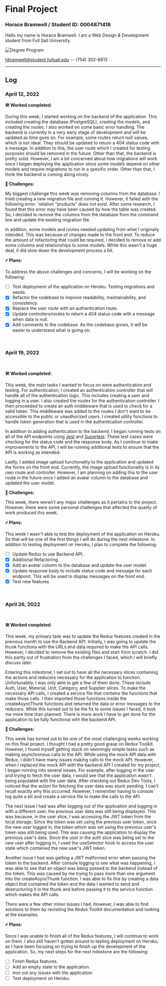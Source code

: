# Final Project

### Horace Bramwell / Student ID: 0004871418

Hello my name is Horace Bramwell. I am a Web Design & Development student from Full Sail University.

![Degree Program](https://img.shields.io/badge/degree-web%20design%20%26%20development-blue.svg)&nbsp;

hbramwell@student.fullsail.edu -- (754) 302-8813

---

## Log

### April 12, 2022

**🛠 Worked completed:**

During this week, I started working on the backend of the application. This included creating the database (PostgreSQL), creating the models, and creating the routes. I also worked on some basic error handling. The backend is currently in a very early stage of development and will be updated as time goes on. For example, some routes return null values, which is not ideal. They should be updated to return a 404 status code with a message. In addition to this, the user route which I created for testing purposes should be removed in the future. Other than that, the backend is pretty solid. However, I am a bit concerned about how migrations will work once I began deploying the application since some models depend on other models and require migrations to run in a specific order. Other than that, I think the backend is coming along nicely.

**🛑 Challenges:**

My biggest challenge this week was removing columns from the database. I tried creating a new migration file and running it. However, it failed with the following error: 'relation "products" does not exist. After some research, I found that this error may have been caused by how the table was created. So, I decided to remove the columns from the database from the command line and update the existing migration file.

In addition, some models and routes needed updating from what I originally intended. This was because of changes made to the front end. To reduce the amount of refactoring that could be required, I decided to remove or add some columns and relationships to some models. While this wasn't a huge deal, it did slow down the development process a bit.

**⚡️ Plans:**

To address the above challenges and concerns, I will be working on the following:

- [ ] Test deployment of the application on Heroku. Testing migrations and seeds.
- [x] Refactor the codebase to improve readability, maintainability, and consistency.
- [x] Replace the user route with an authentication route.
- [x] Update controllers/routes to return a 404 status code with a message when data is null.
- [x] Add comments to the codebase. As the codebase grows, it will be easier to understand what is going on.

<br>

### April 19, 2022

<br>

**🛠 Worked completed:**

This week, the main tasks I wanted to focus on were authentication and testing. For authentication, I created an authentication controller that will handle all of the authentication logic. This includes creating a user and logging in a user. I also created the routes for the authentication controller. I then proceeded to create an auth middleware that is used to check for a valid token. This middleware was added to the routes I don't want to be accessible to the public or unauthorized users. I created utility functions to handle token generation that is used in the authentication controller.

In addition to adding authentication to the backend, I began running tests on all of the API endpoints using [Jest](https://jestjs.io/) and [Supertest](https://www.npmjs.com/package/supertest). These test cases were checking for the status code and the response body. As I continue to make improvements to the API, I will be running additional tests to ensure that the API is working as intended.

Lastly, I added image upload functionality to the application and updated the forms on the front end. Currently, the image upload functionality is in its own route and controller. However, I am planning on adding this to the user route in the future once I added an avatar column to the database and updated the user model.

**🛑 Challenges:**

This week, there weren't any major challenges as it pertains to the project. However, there were some personal challenges that affected the quality of work produced this week.

**⚡️ Plans:**

This week I wasn't able to test the deployment of the application on Heroku. So that will be one of the first things I will do during the next milestone. In addition to testing deployment on Heroku, I plan to complete the following:

- [ ] Update Redux to use Backend API.
- [x] Additional Refactoring.
- [x] Add an avatar column to the database and update the user model.
- [x] Update response body to include status code and message for each endpoint. This will be used to display messages on the front end.
- [x] Test new features.

<br>

### April 26, 2022

<br>

**🛠 Worked completed:**

This week, my primary task was to update the Redux features created in the previous month to use the Backend API. Initially, I was going to update the thunk functions with the URLs and data required to make the API calls. However, I decided to remove the existing files and start from scratch. I did this partly out of frustration from the challenges I faced, which I will briefly discuss later.

Entering this milestone, I set out to have all the necessary slices containing the actions and reducers necessary for the application to function. Unfortunately, I was only able to get a few of them done. These include Auth, User, Material, Unit, Category, and Supplier slices. To make the necessary API calls, I created a service file that contains the functions that make those calls. I then imported those functions inside the createAsyncThunk functions and returned the data or error messages to the reducers. While this turned out to be the fix to some issues I faced, it took me more time than planned. There is more work I have to get done for the application to be fully functional with the backend API.

**🛑 Challenges:**

This week has turned out to be one of the most challenging weeks working on this final project. I thought I had a pretty good grasp on Redux Toolkit. However, I found myself getting stuck on seemingly simple tasks such as making asynchronous calls to the API. While using the mock API data with Redux, I didn't have many issues making calls to the mock API. However, when I replaced the mock API with the backend API I created for my project, I began running into several issues. For example, after logging in the user and trying to fetch the user data, I would see that the application wasn't being populated with the user data. After checking out Redux Dev Tools, I noticed that the action for fetching the user data was stuck pending. I can't recall exactly why this occurred. However, I remember having to console log quite a bit and create a service file to make the calls to the API.

The next issue I had was after logging out of the application and logging in with a different user, the previous user data was still being displayed. This was because, in the user slice, I was accessing the JWT token from the local storage. Since the token was set using the previous user token, once the new user logged in, the token which was set using the previous user's token was still being used. This was causing the application to display the previous user's data. Since the user in the auth slice was being set to the new user after logging in, I used the useSelector hook to access the user state which contained the new user's JWT token.

Another issue I had was getting a JWT malformed error when passing the token to the backend. After console logging to see what was happening, I was able to see that an object was being passed to the backend instead of the token. This was caused by me trying to pass more than one argument into the createAsyncThunk function. I was able to fix this by creating a data object that contained the token and the data I wanted to send and destructuring it in the thunk and before passing it to the service function which makes the API calls.

There were a few other minor issues I had. However, I was able to find solutions to them by revisiting the Redux Toolkit documentation and looking at the examples.

**⚡️ Plans:**

Since I was unable to finish all of the Redux features, I will continue to work on them. I also still haven't gotten around to testing deployment on Heroku, as I have been focusing on trying to finish up the development of the application. So, my next steps for the next milestone are the following:

- [ ] Finish Redux features.
- [ ] Add an empty state to the application.
- [ ] Iron out any issues with the application.
- [ ] Test deployment on Heroku.

<!-- <br>

---

## Progress Check / Stand Up

Each week, I will summarize my milestone activity and progress by including a **Stand-Up**. A "stand-up" is when I take the time to briefly report out on the following...

1. **Accomplishments** - What I worked on this past week
2. **Challenges** - Any challenges I may have (and how I am addressing those challenges)
3. **Next Steps** - What I plan to prioritize and do next

<br>

**Week 1**: This week I researched to help complete some of the project requirements for this week. This included producing a project concept, creating a wireframe outlining the important features of the project, style tile, and project proposal. One of the challenges I faced was finding a concept for the project. I was a bit limited on time so I felt like I didn't spend enough time on research or brainstorming. I feel like my project concept isn't fully fleshed out. However, I was able to zero in on a concept that I not only have some experience with but also got some good input from other people. Moving into the next milestone, I will be sure to allocate more time to research and make sure the features I am proposing are clear and easy to understand.

**Week 2**: This week, I worked on the planning portion of my project. This work included creating a click-through prototype of the application, creating issues for things to get done, and planning out the API endpoints required for the application. The challenges I faced this week were understanding the type of relationships necessary for specific API tables. The other challenge was figuring out the proper way to set up junction tables associations with Sequelize. I've begun building out the API with Sequelize since I know it will take the most time. My plan moving forward is to continue this work and make improvements where I see fit.

**Week 3**: This week I learned how to set up ESLint and how to set up a React project with a node server. I also went over a few additional research topics to help me create the components for my application. The challenge for me this week was Heroku. I was unable to get things set up according to assignment requirements or deploy anything. I am a bit confused about what exactly I should be doing. I would need to reach out for more clarification. To move things forward, I will be sure to ask for some feedback and get more clarification on what I should be doing in this particular course.

**Week 4**: During the final milestone, in addition to weekly research, I worked on implementing the Redux toolkit into my project using APIary mock API for the data. I continued to make improvements to the overall UI of the application. Also, I fixed most of the responsive issues with the lists/tables. There weren't any challenges I faced during this milestone. To keep this project moving forward, I will continue refactoring the code, making changes to the UI where I see fit. -->
